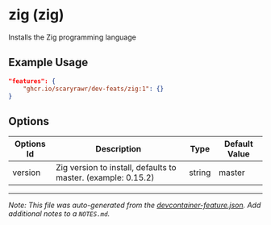
# zig (zig)

Installs the Zig programming language

## Example Usage

```json
"features": {
    "ghcr.io/scaryrawr/dev-feats/zig:1": {}
}
```

## Options

| Options Id | Description | Type | Default Value |
|-----|-----|-----|-----|
| version | Zig version to install, defaults to master. (example: 0.15.2) | string | master |



---

_Note: This file was auto-generated from the [devcontainer-feature.json](https://github.com/scaryrawr/dev-feats/blob/main/src/zig/devcontainer-feature.json).  Add additional notes to a `NOTES.md`._
